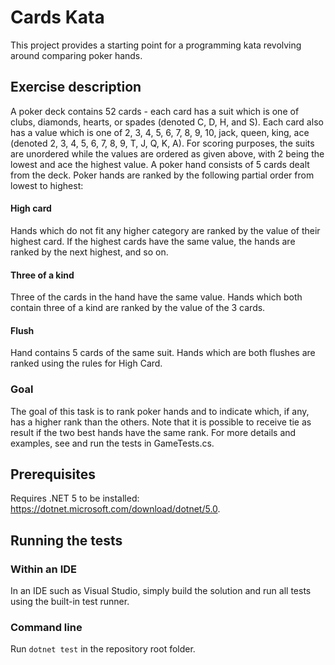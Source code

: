 # Cards Kata
This project provides a starting point for a programming kata revolving around comparing poker hands.

## Exercise description

A poker deck contains 52 cards - each card has a suit which is one of clubs, diamonds, hearts, or spades (denoted C, D, H, and S). Each card also has a value which is one of 2, 3, 4, 5, 6, 7, 8, 9, 10, jack, queen, king, ace (denoted 2, 3, 4, 5, 6, 7, 8, 9, T, J, Q, K, A). For scoring purposes, the suits are unordered while the values are ordered as given above, with 2 being the lowest and ace the highest value. A poker hand consists of 5 cards dealt from the deck. Poker hands are ranked by the following partial order from lowest to highest:

#### High card
Hands which do not fit any higher category are ranked by the value of their highest card. If the highest cards have the same value, the hands are ranked by the next highest, and so on.

#### Three of a kind
Three of the cards in the hand have the same value. Hands which both contain three of a kind are ranked by the value of the 3 cards.

#### Flush
Hand contains 5 cards of the same suit. Hands which are both flushes are ranked using the rules for High Card.

### Goal
The goal of this task is to rank poker hands and to indicate which, if any, has a higher rank than the others. Note that it is possible to receive tie as result if the two best hands have the same rank. For more details and examples, see and run the tests in GameTests.cs.

## Prerequisites

Requires .NET 5 to be installed: https://dotnet.microsoft.com/download/dotnet/5.0.

## Running the tests

### Within an IDE

In an IDE such as Visual Studio, simply build the solution and run all tests using the built-in test runner.

### Command line

Run `dotnet test` in the repository root folder.
